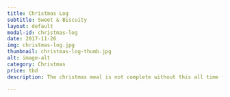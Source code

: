 ```yaml
---
title: Christmas Log
subtitle: Sweet & Biscuity
layout: default
modal-id: christmas-log
date: 2017-11-26
img: christmas-log.jpg
thumbnail: christmas-log-thumb.jpg
alt: image-alt
category: Christmas
price: tbd
description: The christmas meal is not complete without this all time favourite that is loved by all.  Crunchy biscuit based with nuts, cherries and chocolate bits. 

---
```


